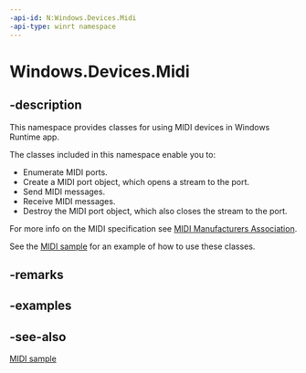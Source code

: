 ```yaml
---
-api-id: N:Windows.Devices.Midi
-api-type: winrt namespace
---
```


# Windows.Devices.Midi

## -description

This namespace provides classes for using MIDI devices in Windows Runtime app.

The classes included in this namespace enable you to:

+ Enumerate MIDI ports.
+ Create a MIDI port object, which opens a stream to the port.
+ Send MIDI messages.
+ Receive MIDI messages.
+ Destroy the MIDI port object, which also closes the stream to the port.

For more info on the MIDI specification see [MIDI Manufacturers Association](https://www.midi.org/).

See the [MIDI  sample](https://github.com/Microsoft/Windows-universal-samples/tree/master/Samples/MIDI) for an example of how to use these classes.

## -remarks

## -examples

## -see-also

[MIDI sample](https://github.com/Microsoft/Windows-universal-samples/tree/master/Samples/MIDI)

